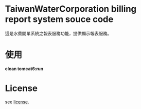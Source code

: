 # TaiwanWaterCorporation billing report system souce code

這是水費開單系統之報表服務功能，提供顯示報表服務。


# 使用

**clean tomcat6:run**

# License

see  [license](http://www.gnu.org/licenses/).
